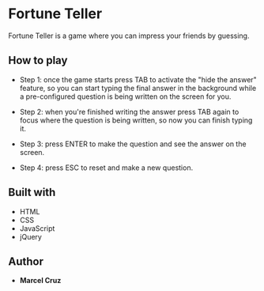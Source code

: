 # Fortune Teller

Fortune Teller is a game where you can impress your friends by guessing.

## How to play 

* Step 1: once the game starts press TAB to activate the "hide the answer" feature, so you can start typing the final answer in the background while a pre-configured question is being written on the screen for you.

* Step 2: when you're finished writing the answer press TAB again to focus where the question is being written, so now you can finish typing it.

* Step 3: press ENTER to make the question and see the answer on the screen.

* Step 4: press ESC to reset and make a new question.

## Built with

* HTML
* CSS
* JavaScript
* jQuery

## Author

* **Marcel Cruz**
